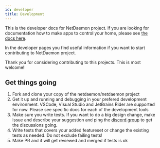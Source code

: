 ```yaml
---
id: developer
title: Development
---
```


This is the developer docs for NetDaemon project. If you are looking for documentation how to make apps to control your home, please see [the docs here](https://netdaemon.xyz).

In the developer pages you find useful information if you want to start contributing to NetDaemon project.

Thank you for considering contributing to this projects. This is most welcome!

## Get things going

1. Fork and clone your copy of the netdaemon/netdaemon project
2. Get it up and running and debugging in your prefered development environment. VSCode, Visual Studio and JetBrains Rider are supported for now. Please see specific docs for each of the development tools
3. Make sure you write tests. If you want to do a big design change, make Issue and describe your suggestion and ping the [discord group](https://discord.gg/K3xwfcX) to get the discussions going.
4. Write tests that covers your added featureset or change the existing tests as needed. Do not exclude failing tests!
5. Make PR and it will get reviewed and merged if tests is ok


